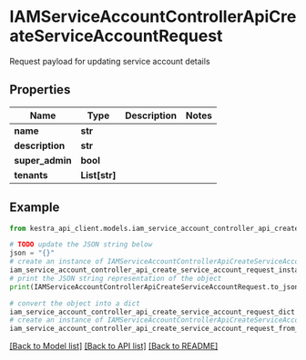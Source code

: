 # IAMServiceAccountControllerApiCreateServiceAccountRequest

Request payload for updating service account details

## Properties

Name | Type | Description | Notes
------------ | ------------- | ------------- | -------------
**name** | **str** |  | 
**description** | **str** |  | 
**super_admin** | **bool** |  | 
**tenants** | **List[str]** |  | 

## Example

```python
from kestra_api_client.models.iam_service_account_controller_api_create_service_account_request import IAMServiceAccountControllerApiCreateServiceAccountRequest

# TODO update the JSON string below
json = "{}"
# create an instance of IAMServiceAccountControllerApiCreateServiceAccountRequest from a JSON string
iam_service_account_controller_api_create_service_account_request_instance = IAMServiceAccountControllerApiCreateServiceAccountRequest.from_json(json)
# print the JSON string representation of the object
print(IAMServiceAccountControllerApiCreateServiceAccountRequest.to_json())

# convert the object into a dict
iam_service_account_controller_api_create_service_account_request_dict = iam_service_account_controller_api_create_service_account_request_instance.to_dict()
# create an instance of IAMServiceAccountControllerApiCreateServiceAccountRequest from a dict
iam_service_account_controller_api_create_service_account_request_from_dict = IAMServiceAccountControllerApiCreateServiceAccountRequest.from_dict(iam_service_account_controller_api_create_service_account_request_dict)
```
[[Back to Model list]](../README.md#documentation-for-models) [[Back to API list]](../README.md#documentation-for-api-endpoints) [[Back to README]](../README.md)


